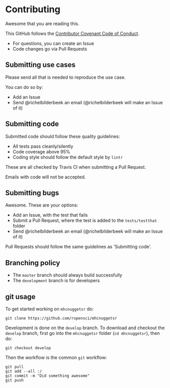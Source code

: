 # Contributing

Awesome that you are reading this.

This GitHub follows the [Contributor Covenant Code of Conduct](CODE_OF_CONDUCT.md).

- For questions, you can create an Issue
- Code changes go via Pull Requests

## Submitting use cases

Please send all that is needed to reproduce the use case.

You can do so by:

 * Add an Issue
 * Send @richelbilderbeek an email (@richelbilderbeek will make an Issue of it)

## Submitting code

Submitted code should follow these quality guidelines:

 * All tests pass cleanly/silently
 * Code coverage above 95%
 * Coding style should follow the default style by `lintr`

These are all checked by Travis CI when submitting
a Pull Request. 

Emails with code will not be accepted.

## Submitting bugs

Awesome. These are your options:

 * Add an Issue, with the test that fails
 * Submit a Pull Request, where the test is added to the `tests/testthat` folder
 * Send @richelbilderbeek an email (@richelbilderbeek will make an Issue of it)

Pull Requests should follow the same guidelines as 'Submitting code'.

## Branching policy

 * The `master` branch should always build successfully
 * The `development` branch is for developers

## git usage

To get started working on `mhcnuggetsr` do:

```
git clone https://github.com/ropensci/mhcnuggetsr
```

Development is done on the `develop` branch. 
To download and checkout the `develop` branch, 
first go into the `mhcnuggetsr` folder (`cd mhcnuggetsr`), then do:

```
git checkout develop
```

Then the workflow is the common `git` workflow:

```
git pull
git add --all :/
git commit -m "Did something awesome"
git push
```

